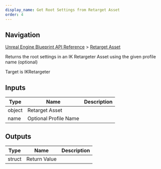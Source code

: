 ```yaml
---
display_name: Get Root Settings from Retarget Asset
order: 4
---
```

## Navigation

[Unreal Engine Blueprint API Reference](https://dev.epicgames.com/documentation/en-us/unreal-engine/BlueprintAPI) > [Retarget Asset](https://dev.epicgames.com/documentation/en-us/unreal-engine/BlueprintAPI/RetargetAsset)

Returns the root settings in an IK Retargeter Asset using the given profile name (optional)

Target is IKRetargeter

## Inputs

| Type | Name | Description |
| --- | --- | --- |
| object | Retarget Asset |  |
| name | Optional Profile Name |  |

## Outputs

| Type | Name | Description |
| --- | --- | --- |
| struct | Return Value |  |
